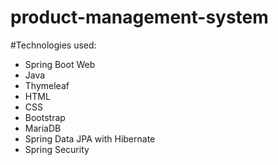 # product-management-system
#Technologies used:
- Spring Boot Web
- Java
- Thymeleaf
- HTML
- CSS
- Bootstrap
- MariaDB
- Spring Data JPA with Hibernate
- Spring Security
